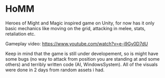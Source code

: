 # HoMM
Heroes of Might and Magic inspired game on Unity, for now has it only basic mechanics like moving on the grid, attacking in melee, stats, retaliation etc.

Gameplay video: https://www.youtube.com/watch?v=e-j9Gy0D7dU

Keep in mind that the game is still under developement, so is might have some bugs (no way to attack from position you are standing at and some others) and terribly written code (AI, WindowsSystem). All of the visuals were done in 2 days from random assets i had.
